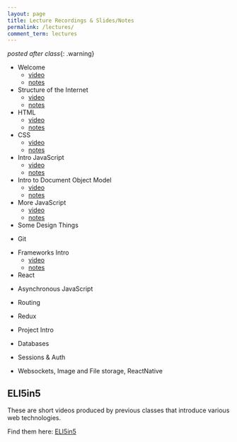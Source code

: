 ```yaml
---
layout: page
title: Lecture Recordings & Slides/Notes
permalink: /lectures/
comment_term: lectures
---
```

*posted after class*{: .warning}

* Welcome
  * [video](https://dartmouth.hosted.panopto.com/Panopto/Pages/Viewer.aspx?id=b5636c10-8712-4826-8a76-acfa016e4ff6)
  * [notes](00_welcome/)
* Structure of the Internet
  * [video](https://dartmouth.hosted.panopto.com/Panopto/Pages/Viewer.aspx?id=9354679d-b18c-419e-9c22-acfe000c7ff3)
  * [notes](01_interwebs/)
* HTML
  * [video](https://dartmouth.hosted.panopto.com/Panopto/Pages/Viewer.aspx?id=87374a71-d945-4c80-89a2-acfc01767237)
  * [notes](02_html/)
* CSS
  * [video](https://dartmouth.hosted.panopto.com/Panopto/Pages/Viewer.aspx?id=6fdc0ae8-ac00-4d9a-8898-acff010033e8)
  * [notes](03_css/)
* Intro JavaScript
  * [video](https://dartmouth.hosted.panopto.com/Panopto/Pages/Viewer.aspx?id=480d3114-eec6-4eaf-be65-ad02000323f3)
  * [notes](04_js1)
* Intro to Document Object Model
  * [video](https://dartmouth.hosted.panopto.com/Panopto/Pages/Viewer.aspx?id=9aeb2899-ac30-40cb-88b2-ad0400bab7ba)
  * [notes](04_dom)
* More JavaScript
  * [video](https://dartmouth.hosted.panopto.com/Panopto/Pages/Viewer.aspx?id=b8c8779a-5c7e-4e4b-86ea-ad0600d14e3f)
  * [notes](05_js2)
* Some Design Things
<!-- * [Some Design Things](03_design/) -->
* Git
<!-- * [Git](02_git/) -->
* Frameworks Intro
  * [video](https://dartmouth.hosted.panopto.com/Panopto/Pages/Viewer.aspx?id=977f426c-9145-40f4-8c0e-ad08017edc4a)
  * [notes](06_react1)
* React
<!-- * [React](07_react2) -->
<!-- * HUH 4/22 Project Intro -->
<!-- * HUH [4/24 Projects](07_project_intro) -->
* Asynchronous JavaScript
<!-- * [Asynch JS](08_asynch_js) -->
* Routing
<!-- * [Routing](09_routing) -->
* Redux
<!-- * [Redux](10_redux) -->
* Project Intro
<!-- * [Projects Intro](../assignments/project/#1) -->
<!-- * Teams -->
<!-- * 5/05 Teams -->
<!-- * [5/05 Teams](12_teams-intro) -->
* Databases
<!-- * [Databases](12_intro_to_databases) -->
<!-- * 5/5 Pitches -->
<!-- * [5/5 Pitches](11_pitches) -->
* Sessions & Auth
<!-- * [Sessions & Auth](13_sessions_auth) -->
<!-- * [5/7 Teams](13_teams) -->
* Websockets, Image and File storage, ReactNative
<!-- * [Websockets, Image and File storage, ReactNative](15_ec_shorts) -->
<!-- * 5/14 In Class TeamWork Time -->
<!-- * 5/19 In Class TeamWork Time -->
<!-- * 5/19 In Class TeamWork Time -->
<!-- * 5/21 Mockup Sharing -->
<!-- * 5/26 In Class TeamWork Time -->
<!-- * 5/28 In Class TeamWork Time -->
<!-- * 6/02 Wrapup -->
<!-- * [6/02 Wrapup](16_wrapup) -->
<!-- * 6/09 TBD Final Demo Session -->


## ELI5in5

These are short videos produced by previous classes that introduce various web technologies.

Find them here:  [ELI5in5](../eli5in5)
